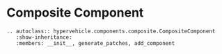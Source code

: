 # Composite Component


```{eval-rst}
.. autoclass:: hypervehicle.components.composite.CompositeComponent
   :show-inheritance:
   :members: __init__, generate_patches, add_component
```
